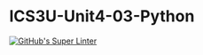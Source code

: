 # ICS3U-Unit4-03-Python

[![GitHub's Super Linter](https://github.com/Michael-Zagon/ICS3U-Unit4-03-Python/workflows/GitHub's%20Super%20Linter/badge.svg)](https://github.com/Michael-Zagon/ICS3U-Unit4-03-Python/actions)

